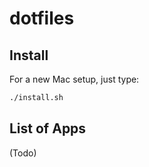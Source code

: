 # dotfiles
## Install
For a new Mac setup, just type:
```bash
./install.sh
```

## List of Apps
(Todo)
